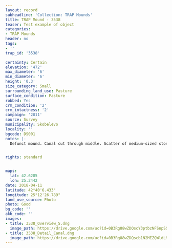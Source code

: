```yaml
---
layout: record
subheadline: 'Collection: TRAP Mounds'
title: TRAP Mound - 3538
teaser: Test example of object
categories:
- TRAP Mounds
header: no
tags:
- ''
trap_id: '3538'

certainty: Certain
elevation: '472'
max_diameter: '6'
min_diameter: '6'
height: '0.3'
size_category: Small
surrounding_land_use: Pasture
surface_condition: Pasture
robbed: Yes
crm_condition: '2'
crm_intactness: '2'
campaign: '2011'
source: Survey
municipality: Skobelevo
locality: ''
bgcode: DS001
notes: |-
  Defunct mound. Canal cut through middle. Scatter of medium-sized stones.


rights: standard


maps:
  lat: 42.6285
  lon: 25.2442
date: 2018-04-11
latitude: 42°40'6.433"
longitude: 25°12'26.789"
land_use_source: Photo
photo: Good
bg_code: ''
akb_code: ''
images:
- title: 3538_Overview_S.dng
  image_path: https://drive.google.com/uc?id=0B3Rg88wZDQscY3ptbzNFSnpSS0k
- title: 3538_Detail_Canal.dng
  image_path: https://drive.google.com/uc?id=0B3Rg88wZDQscb1N2MEZQWldLMms
---
```

